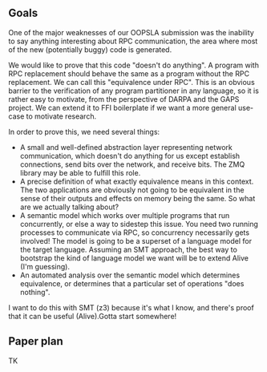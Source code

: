 ## Goals

One of the major weaknesses of our OOPSLA submission was the inability to say anything interesting about RPC communication, the area where most of the new (potentially buggy) code is generated.

We would like to prove that this code "doesn't do anything". A program with RPC replacement should behave the same as a program without the RPC replacement. We can call this "equivalence under RPC". This is an obvious barrier to the verification of any program partitioner in any language, so it is rather easy to motivate, from the perspective of DARPA and the GAPS project. We can extend it to FFI boilerplate if we want a more general use-case to motivate research.

In order to prove this, we need several things:

- A small and well-defined abstraction layer representing network communication, which doesn't do anything for us except establish connections, send bits over the network, and receive bits. The ZMQ library may be able to fulfill this role.
- A precise definition of what exactly equivalence means in this context. The two applications are obviously not going to be equivalent in the sense of their outputs and effects on memory being the same. So what are we actually talking about?
- A semantic model which works over multiple programs that run concurrently, or else a way to sidestep this issue. You need two running processes to communicate via RPC, so concurrency necessarily gets involved! The model is going to be a superset of a language model for the target language. Assuming an SMT approach, the best way to bootstrap the kind of language model we want will be to extend Alive (I'm guessing).
- An automated analysis over the semantic model which determines equivalence, or determines that a particular set of operations "does nothing".

I want to do this with SMT (z3) because it's what I know, and there's proof that it can be useful (Alive).Gotta start somewhere!

## Paper plan

TK